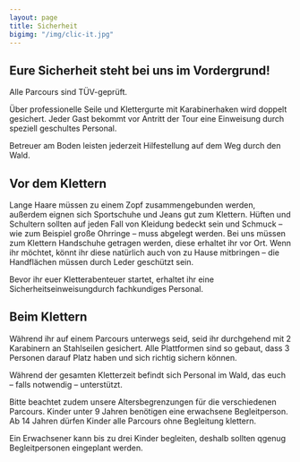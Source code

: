 ```yaml
---
layout: page
title: Sicherheit
bigimg: "/img/clic-it.jpg"
---
```


## Eure Sicherheit steht bei uns im Vordergrund!

 

Alle Parcours sind TÜV-geprüft.

Über professionelle Seile und Klettergurte mit Karabinerhaken wird doppelt gesichert.
Jeder Gast bekommt vor Antritt der Tour eine Einweisung durch speziell geschultes Personal.

Betreuer am Boden leisten jederzeit Hilfestellung auf dem Weg durch den Wald.

## Vor dem Klettern

Lange Haare müssen zu einem Zopf zusammengebunden werden,
außerdem eignen sich Sportschuhe und Jeans gut zum Klettern.
Hüften und Schultern sollten auf jeden Fall von Kleidung bedeckt sein und Schmuck
– wie zum Beispiel große Ohrringe – muss abgelegt werden.
Bei uns müssen zum Klettern Handschuhe getragen werden, diese erhaltet ihr vor Ort.
Wenn ihr möchtet, könnt ihr diese natürlich auch von zu Hause mitbringen
– die Handflächen müssen durch Leder geschützt sein.

Bevor ihr euer Kletterabenteuer startet,
erhaltet ihr eine Sicherheitseinweisungdurch fachkundiges Personal.

## Beim Klettern

Während ihr auf einem Parcours unterwegs seid, seid ihr durchgehend mit 2 Karabinern
an Stahlseilen gesichert. Alle Plattformen sind so gebaut,
dass 3 Personen darauf Platz haben und sich richtig sichern können.

Während der gesamten Kletterzeit befindt sich Personal im Wald, das euch
– falls notwendig – unterstützt.

Bitte beachtet zudem unsere Altersbegrenzungen für die verschiedenen Parcours.
Kinder unter 9 Jahren benötigen eine erwachsene Begleitperson.
Ab 14 Jahren dürfen Kinder alle Parcours ohne Begleitung klettern.

Ein Erwachsener kann bis zu drei Kinder begleiten, deshalb sollten
qgenug Begleitpersonen eingeplant werden.